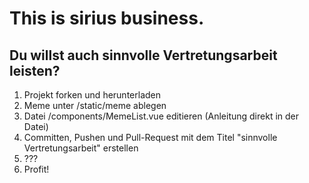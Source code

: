 # This is sirius business.

## Du willst auch sinnvolle Vertretungsarbeit leisten?
1. Projekt forken und herunterladen
1. Meme unter /static/meme ablegen
1. Datei /components/MemeList.vue editieren (Anleitung direkt in der Datei)
1. Committen, Pushen und Pull-Request mit dem Titel "sinnvolle Vertretungsarbeit" erstellen
1. ???
1. Profit!
